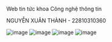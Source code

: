 Web tin tức khoa Công nghệ thông tin

NGUYỄN XUÂN THÀNH - 22810310360

![image](https://github.com/user-attachments/assets/ba1abb76-c580-4f87-985d-2058b5d9d839)
![image](https://github.com/user-attachments/assets/5d28bb2b-d4ca-4508-8153-07c433ffa742)
![image](https://github.com/user-attachments/assets/0ca2dbc0-5313-4988-a69d-343c4a541f42)
![image](https://github.com/user-attachments/assets/3b20022a-942d-452a-a664-9464e1a3e7bb)
